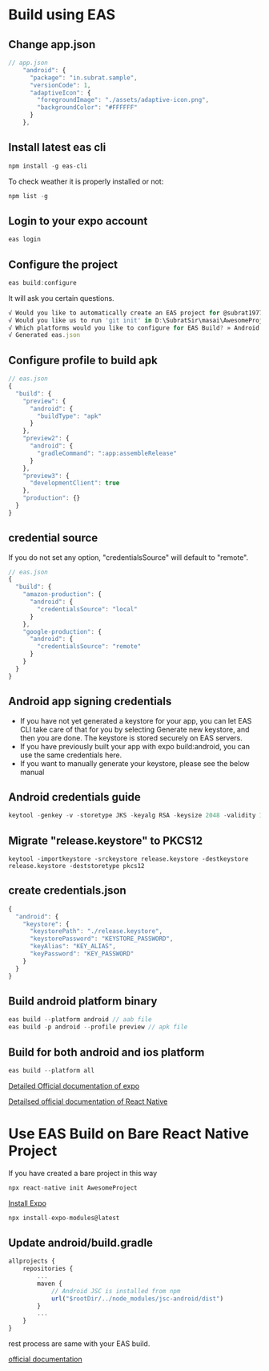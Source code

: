 # Build using EAS

## Change app.json

```js
// app.json
    "android": {
      "package": "in.subrat.sample",
      "versionCode": 1,
      "adaptiveIcon": {
        "foregroundImage": "./assets/adaptive-icon.png",
        "backgroundColor": "#FFFFFF"
      }
    },
```

## Install latest eas cli

```js
npm install -g eas-cli
```

To check weather it is properly installed or not:

```js
npm list -g
```

## Login to your expo account

```js
eas login
```

## Configure the project

```js
eas build:configure
```

It will ask you certain questions.

```js
√ Would you like to automatically create an EAS project for @subrat1977/awesomeproject? ... yes
√ Would you like us to run 'git init' in D:\SubratSir\masai\AwesomeProject for you? ... yes
√ Which platforms would you like to configure for EAS Build? » Android
√ Generated eas.json
```

## Configure profile to build apk

```js
// eas.json
{
  "build": {
    "preview": {
      "android": {
        "buildType": "apk"
      }
    },
    "preview2": {
      "android": {
        "gradleCommand": ":app:assembleRelease"
      }
    },
    "preview3": {
      "developmentClient": true
    },
    "production": {}
  }
}
```

## credential source

If you do not set any option, "credentialsSource" will default to "remote".

```js
// eas.json
{
  "build": {
    "amazon-production": {
      "android": {
        "credentialsSource": "local"
      }
    },
    "google-production": {
      "android": {
        "credentialsSource": "remote"
      }
    }
  }
}
```

## Android app signing credentials

- If you have not yet generated a keystore for your app, you can let EAS CLI take care of that for you by selecting Generate new keystore, and then you are done. The keystore is stored securely on EAS servers.
- If you have previously built your app with expo build:android, you can use the same credentials here.
- If you want to manually generate your keystore, please see the below manual 

## Android credentials guide

```js
keytool -genkey -v -storetype JKS -keyalg RSA -keysize 2048 -validity 10000 -storepass KEYSTORE_PASSWORD -keypass KEY_PASSWORD -alias KEY_ALIAS -keystore release.keystore -dname "CN=in.subrat.sample,OU=,O=,L=,S=,C=US"
```

## Migrate "release.keystore" to PKCS12

```JS
keytool -importkeystore -srckeystore release.keystore -destkeystore release.keystore -deststoretype pkcs12
```

## create credentials.json

```js
{
  "android": {
    "keystore": {
      "keystorePath": "./release.keystore",
      "keystorePassword": "KEYSTORE_PASSWORD",
      "keyAlias": "KEY_ALIAS",
      "keyPassword": "KEY_PASSWORD"
    }
  }
}
```

## Build android platform binary

```js
eas build --platform android // aab file
eas build -p android --profile preview // apk file
```

## Build for both android and ios platform

```js
eas build --platform all
```

[Detailed Official documentation of expo](https://docs.expo.dev/distribution/app-stores/)

[Detailsed official documentation of React Native](https://reactnative.dev/docs/signed-apk-android)

# Use EAS Build on Bare React Native Project

If you have created a bare project in this way

```js
npx react-native init AwesomeProject
```

[Install Expo](https://docs.expo.dev/bare/installing-expo-modules/)

```js
npx install-expo-modules@latest
```

## Update android/build.gradle

```js
allprojects {
    repositories {
        ...
        maven {
            // Android JSC is installed from npm
            url("$rootDir/../node_modules/jsc-android/dist")
        }
        ...
    }
}            
```

rest process are same with your EAS build.

[official documentation](https://docs.expo.dev/bare/updating-your-app/)


